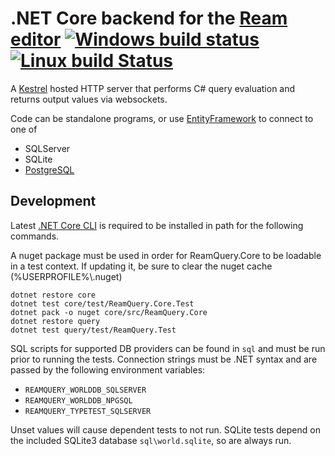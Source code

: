 # .NET Core backend for the [Ream editor](https://github.com/stofte/ream-editor) [![Windows build status](https://ci.appveyor.com/api/projects/status/7p2pha3iiaomihr4?svg=true)](https://ci.appveyor.com/project/stofte/ream-query) [![Linux build Status](https://travis-ci.org/stofte/ream-query.svg?branch=master)](https://travis-ci.org/stofte/ream-query)

A [Kestrel](https://github.com/aspnet/KestrelHttpServer) hosted HTTP server that performs C# query evaluation and returns output values via websockets.

Code can be standalone programs, or use [EntityFramework](https://github.com/aspnet/EntityFramework) to connect to one of

 - SQLServer
 - SQLite
 - [PostgreSQL](https://github.com/npgsql/Npgsql.EntityFrameworkCore.PostgreSQL/)

## Development

Latest [.NET Core CLI](https://www.microsoft.com/net/core) is required to be installed 
in path for the following commands.

A nuget package must be used in order for ReamQuery.Core to be loadable in a test context.
If updating it, be sure to clear the nuget cache (%USERPROFILE%\\.nuget)

```
dotnet restore core
dotnet test core/test/ReamQuery.Core.Test
dotnet pack -o nuget core/src/ReamQuery.Core
dotnet restore query
dotnet test query/test/ReamQuery.Test
```

SQL scripts for supported DB providers can be found in `sql` and must be run prior to running the tests.
Connection strings must be .NET syntax and are passed by the following environment variables:

 - `REAMQUERY_WORLDDB_SQLSERVER`
 - `REAMQUERY_WORLDDB_NPGSQL`
 - `REAMQUERY_TYPETEST_SQLSERVER`

Unset values will cause dependent tests to not run. SQLite tests depend on the included SQLite3 database `sql\world.sqlite`, so are always run.
